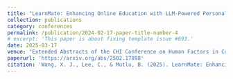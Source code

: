 ```yaml
---
title: "LearnMate: Enhancing Online Education with LLM-Powered Personalized Learning Plans and Support"
collection: publications
category: conferences
permalink: /publication/2024-02-17-paper-title-number-4
# excerpt: 'This paper is about fixing template issue #693.'
date: 2025-03-17
venue: "Extended Abstracts of the CHI Conference on Human Factors in Computing Systems (CHI EA '25)"
paperurl: 'https://arxiv.org/abs/2502.17898'
citation: 'Wang, X. J., Lee, C., & Mutlu, B. (2025). LearnMate: Enhancing Online Education with LLM-Powered Personalized Learning Plans and Support. arXiv preprint arXiv:2503.13340.'
---
```


<!-- The contents above will be part of a list of publications, if the user clicks the link for the publication than the contents of section will be rendered as a full page, allowing you to provide more information about the paper for the reader. When publications are displayed as a single page, the contents of the above "citation" field will automatically be included below this section in a smaller font. -->
